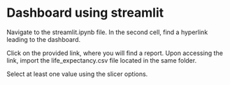 # Dashboard using streamlit
Navigate to the streamlit.ipynb file. In the second cell, find a hyperlink leading to the dashboard.

Click on the provided link, where you will find a report. Upon accessing the link, import the life_expectancy.csv file located in the same folder.

Select at least one value using the slicer options.

